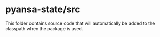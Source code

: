 # pyansa-state/src

This folder contains source code that will automatically be added to the classpath when
the package is used.
